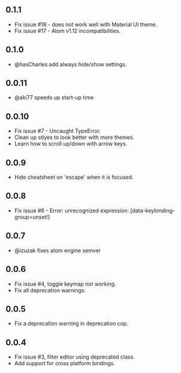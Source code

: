 ## 0.1.1
* Fix issue #16 - does not work well with Material UI theme.
* Fix issue #17 - Atom v1.12 incompatibilities.

## 0.1.0
* @hasCharles add always hide/show settings.

## 0.0.11
* @aki77 speeds up start-up time

## 0.0.10
* Fix issue #7 - Uncaught TypeError.
* Clean up stlyes to look better with more themes.
* Learn how to scroll up/down with arrow keys.

## 0.0.9
* Hide cheatsheet on 'escape' when it is focused.

## 0.0.8
* Fix issue #6 - Error: unrecognized expression: [data-keybinding-group=unset!]

## 0.0.7
* @izuzak fixes atom engine semver

## 0.0.6
* Fix issue #4, toggle keymap not working.
* Fix all deprecation warnings.

## 0.0.5
* Fix a deprecation warning in deprecation cop.

## 0.0.4
* Fix issue #3, filter editor using deprecated class.
* Add support for cross platform bindings.
